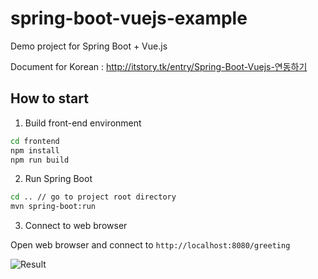 # spring-boot-vuejs-example
Demo project for Spring Boot + Vue.js

Document for Korean : http://itstory.tk/entry/Spring-Boot-Vuejs-연동하기

## How to start

1. Build front-end environment

```bash
cd frontend
npm install
npm run build
```

2. Run Spring Boot

```bash
cd .. // go to project root directory
mvn spring-boot:run
```

3. Connect to web browser

Open web browser and connect to `http://localhost:8080/greeting`

![Result](http://img1.daumcdn.net/thumb/R1920x0/?fname=http%3A%2F%2Fcfile23.uf.tistory.com%2Fimage%2F993CE84E5A45C9001D1530)
